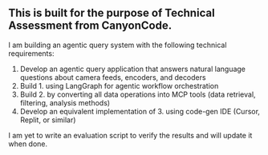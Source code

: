 ## This is built for the purpose of Technical Assessment from CanyonCode.

I am building an agentic query system with the following technical requirements:
1. Develop an agentic query application that answers natural language questions about camera feeds, encoders, and decoders
2. Build 1. using LangGraph for agentic workflow orchestration
3. Build 2. by converting all data operations into MCP tools (data retrieval, filtering, analysis methods)
4. Develop an equivalent implementation of 3. using code-gen IDE (Cursor, Replit, or similar)

I am yet to write an evaluation script to verify the results and will update it when done.
